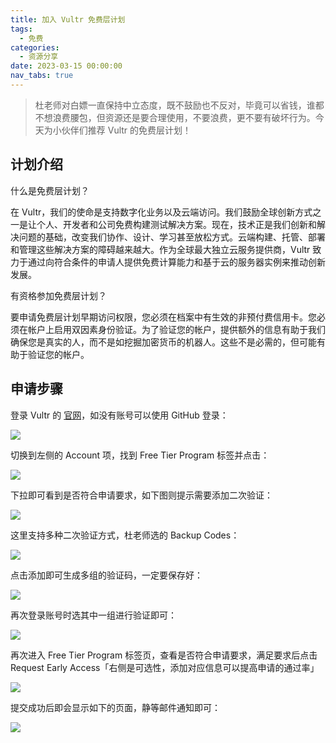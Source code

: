 ```yaml
---
title: 加入 Vultr 免费层计划
tags:
  - 免费
categories:
  - 资源分享
date: 2023-03-15 00:00:00
nav_tabs: true
---
```


> 杜老师对白嫖一直保持中立态度，既不鼓励也不反对，毕竟可以省钱，谁都不想浪费腰包，但资源还是要合理使用，不要浪费，更不要有破坏行为。今天为小伙伴们推荐 Vultr 的免费层计划！

<!-- more -->

## 计划介绍

什么是免费层计划？

在 Vultr，我们的使命是支持数字化业务以及云端访问。我们鼓励全球创新方式之一是让个人、开发者和公司免费构建测试解决方案。现在，技术正是我们创新和解决问题的基础，改变我们协作、设计、学习甚至放松方式。云端构建、托管、部署和管理这些解决方案的障碍越来越大。作为全球最大独立云服务提供商，Vultr 致力于通过向符合条件的申请人提供免费计算能力和基于云的服务器实例来推动创新发展。

有资格参加免费层计划？

要申请免费层计划早期访问权限，您必须在档案中有生效的非预付费信用卡。您必须在帐户上启用双因素身份验证。为了验证您的帐户，提供额外的信息有助于我们确保您是真实的人，而不是如挖掘加密货币的机器人。这些不是必需的，但可能有助于验证您的帐户。

## 申请步骤

登录 Vultr 的 [官网](https://www.vultr.com/?ref=8553292)，如没有账号可以使用 GitHub 登录：

![](https://cdn.dusays.com/2023/03/565-1.jpg)

切换到左侧的 Account 项，找到 Free Tier Program 标签并点击：

![](https://cdn.dusays.com/2023/03/565-2.jpg)

下拉即可看到是否符合申请要求，如下图则提示需要添加二次验证：

![](https://cdn.dusays.com/2023/03/565-3.jpg)

这里支持多种二次验证方式，杜老师选的 Backup Codes：

![](https://cdn.dusays.com/2023/03/565-4.jpg)

点击添加即可生成多组的验证码，一定要保存好：

![](https://cdn.dusays.com/2023/03/565-5.jpg)

再次登录账号时选其中一组进行验证即可：

![](https://cdn.dusays.com/2023/03/565-6.jpg)

再次进入 Free Tier Program 标签页，查看是否符合申请要求，满足要求后点击 Request Early Access「右侧是可选性，添加对应信息可以提高申请的通过率」

![](https://cdn.dusays.com/2023/03/565-7.jpg)

提交成功后即会显示如下的页面，静等邮件通知即可：

![](https://cdn.dusays.com/2023/03/565-8.jpg)